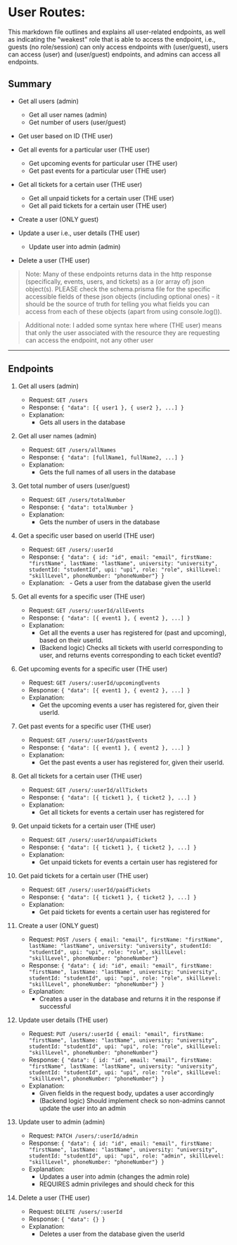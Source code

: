 # User Routes:

This markdown file outlines and explains all user-related endpoints, 
as well as indicating the "weakest" role that is able to access the endpoint, 
i.e., 
guests (no role/session) can only access endpoints with (user/guest), 
users can access (user) and (user/guest) endpoints, 
and admins can access all endpoints.

## Summary

* Get all users (admin)
  + Get all user names (admin)
  + Get number of users (user/guest)

* Get user based on ID (THE user)

* Get all events for a particular user (THE user)
  + Get upcoming events for particular user (THE user)
  + Get past events for a particular user (THE user)

* Get all tickets for a certain user (THE user)
  + Get all unpaid tickets for a certain user (THE user)
  + Get all paid tickets for a certain user (THE user)

* Create a user (ONLY guest)

* Update a user i.e., user details (THE user)
  + Update user into admin (admin)

* Delete a user (THE user)

> Note: Many of these endpoints returns data in the http response 
> (specifically, events, users, and tickets) as a (or array of) json object(s).
> PLEASE check the schema.prisma file for the specific accessible fields
> of these json objects (including optional ones) - it should be the source of truth for telling
> you what fields you can access from each of these objects (apart from using console.log()).

> Additional note: I added some syntax here where (THE user) means that 
> only the user associated with the resource they are requesting can 
> access the endpoint, not any other user

---

## Endpoints

01. Get all users (admin)
      - Request: `GET /users`
      - Response: `{ "data": [{ user1 }, { user2 }, ...] }`
      - Explanation:
         - Gets all users in the database

02. Get all user names (admin)
      - Request: `GET /users/allNames`
      - Response: `{ "data": [fullName1, fullName2, ...] }`
      - Explanation:
         - Gets the full names of all users in the database

03. Get total number of users (user/guest)
      - Request: `GET /users/totalNumber`
      - Response: `{ "data": totalNumber }`
      - Explanation:
         - Gets the number of users in the database

04. Get a specific user based on userId (THE user)
      - Request: `GET /users/:userId`
      - Response: `{ "data": { id: "id", email: "email", firstName: "firstName", lastName: "lastName", university: "university", studentId: "studentId", upi: "upi", role: "role", skillLevel: "skillLevel", phoneNumber: "phoneNumber"} }`
      - Explanation:
           - Gets a user from the database given the userId

05. Get all events for a specific user (THE user)
      - Request: `GET /users/:userId/allEvents`
      - Response: `{ "data": [{ event1 }, { event2 }, ...] }`
      - Explanation:
         - Get all the events a user has registered for (past and upcoming), based on their userId.
         - (Backend logic) Checks all tickets with userId corresponding to user, and returns events corresponding to each ticket eventId?

06. Get upcoming events for a specific user (THE user)
      - Request: `GET /users/:userId/upcomingEvents`
      - Response: `{ "data": [{ event1 }, { event2 }, ...] }`
      - Explanation:
         - Get the upcoming events a user has registered for, given their userId.

07. Get past events for a specific user (THE user)
      - Request: `GET /users/:userId/pastEvents`
      - Response: `{ "data": [{ event1 }, { event2 }, ...] }`
      - Explanation:
         - Get the past events a user has registered for, given their userId.

08. Get all tickets for a certain user (THE user)
      - Request: `GET /users/:userId/allTickets`
      - Response: `{ "data": [{ ticket1 }, { ticket2 }, ...] }`
      - Explanation:
         - Get all tickets for events a certain user has registered for

09. Get unpaid tickets for a certain user (THE user)
      - Request: `GET /users/:userId/unpaidTickets`
      - Response: `{ "data": [{ ticket1 }, { ticket2 }, ...] }`
      - Explanation:
         - Get unpaid tickets for events a certain user has registered for

10. Get paid tickets for a certain user (THE user)
      - Request: `GET /users/:userId/paidTickets`
      - Response: `{ "data": [{ ticket1 }, { ticket2 }, ...] }`
      - Explanation:
         - Get paid tickets for events a certain user has registered for

11. Create a user (ONLY guest)
      - Request: `POST /users { email: "email", firstName: "firstName", lastName: "lastName", university: "university", studentId: "studentId", upi: "upi", role: "role", skillLevel: "skillLevel", phoneNumber: "phoneNumber"}`
      - Response: `{ "data": { id: "id", email: "email", firstName: "firstName", lastName: "lastName", university: "university", studentId: "studentId", upi: "upi", role: "role", skillLevel: "skillLevel", phoneNumber: "phoneNumber"} }`
      - Explanation:
         - Creates a user in the database and returns it in the response if successful

12. Update user details (THE user)
      - Request: `PUT /users/:userId { email: "email", firstName: "firstName", lastName: "lastName", university: "university", studentId: "studentId", upi: "upi", role: "role", skillLevel: "skillLevel", phoneNumber: "phoneNumber"}`
      - Response: `{ "data": { id: "id", email: "email", firstName: "firstName", lastName: "lastName", university: "university", studentId: "studentId", upi: "upi", role: "role", skillLevel: "skillLevel", phoneNumber: "phoneNumber"} }`
      - Explanation:
         - Given fields in the request body, updates a user accordingly
         - (Backend logic) Should implement check so non-admins cannot update the user into an admin

13. Update user to admin (admin)
      - Request: `PATCH /users/:userId/admin`
      - Response: `{ "data": { id: "id", email: "email", firstName: "firstName", lastName: "lastName", university: "university", studentId: "studentId", upi: "upi", role: "admin", skillLevel: "skillLevel", phoneNumber: "phoneNumber"} }`
      - Explanation:
         - Updates a user into admin (changes the admin role)
         - REQUIRES admin privileges and should check for this

14. Delete a user (THE user)
      - Request: `DELETE /users/:userId`
      - Response: `{ "data": {} }`
      - Explanation:
         - Deletes a user from the database given the userId
